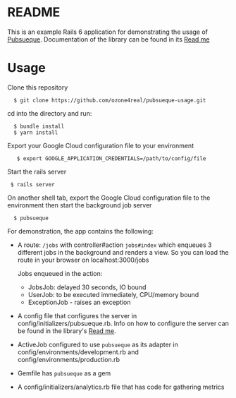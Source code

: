# README

This is an example Rails 6 application for demonstrating the usage of <a href="https://github.com/ozone4real/pubsueque" >Pubsueque</a>.
Documentation of the library can be found in its <a href="https://github.com/ozone4real/pubsueque/blob/master/README.md" >Read me</a>

# Usage

Clone this repository

```
  $ git clone https://github.com/ozone4real/pubsueque-usage.git
```

cd into the directory and run:

```
  $ bundle install
  $ yarn install
```

Export your Google Cloud configuration file to your environment

```
   $ export GOOGLE_APPLICATION_CREDENTIALS=/path/to/config/file
```

Start the rails server
```
 $ rails server
```

On another shell tab, export the Google Cloud configuration file to the environment then start the background job server

```
  $ pubsueque
```

For demonstration, the app contains the following:

- A route: `/jobs` with controller#action `jobs#index` which enqueues 3 different jobs in the background and renders a view. So you can load the route in your browser on localhost:3000/jobs

  Jobs enqueued in the action:
  - JobsJob: delayed 30 seconds, IO bound
  - UserJob: to be executed immediately, CPU/memory bound
  - ExceptionJob - raises an exception


- A config file that configures the server in config/initializers/pubsueque.rb. Info on how to configure the server can be found in the library's  [Read me](https://github.com/ozone4real/pubsueque/blob/master/README.md).

- ActiveJob configured to use `pubsueque` as its adapter in config/environments/development.rb and config/environments/production.rb

- Gemfile has `pubsueque` as a gem

- A config/initializers/analytics.rb file that has code for gathering metrics






